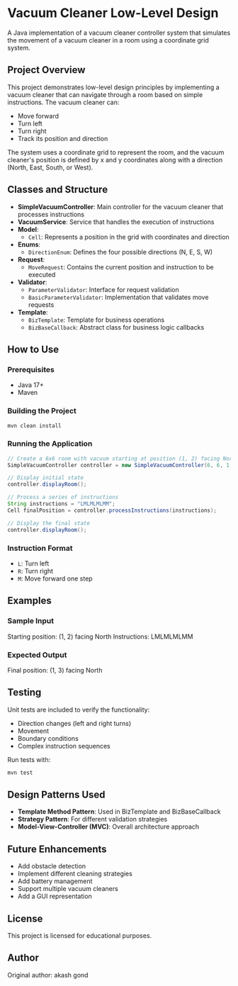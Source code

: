 # Vacuum Cleaner Low-Level Design

A Java implementation of a vacuum cleaner controller system that simulates the movement of a vacuum cleaner in a room using a coordinate grid system.

## Project Overview

This project demonstrates low-level design principles by implementing a vacuum cleaner that can navigate through a room based on simple instructions. The vacuum cleaner can:

- Move forward
- Turn left
- Turn right
- Track its position and direction

The system uses a coordinate grid to represent the room, and the vacuum cleaner's position is defined by x and y coordinates along with a direction (North, East, South, or West).

## Classes and Structure

- **SimpleVacuumController**: Main controller for the vacuum cleaner that processes instructions
- **VacuumService**: Service that handles the execution of instructions
- **Model**:
  - `Cell`: Represents a position in the grid with coordinates and direction
- **Enums**:
  - `DirectionEnum`: Defines the four possible directions (N, E, S, W)
- **Request**:
  - `MoveRequest`: Contains the current position and instruction to be executed
- **Validator**:
  - `ParameterValidator`: Interface for request validation
  - `BasicParameterValidator`: Implementation that validates move requests
- **Template**:
  - `BizTemplate`: Template for business operations
  - `BizBaseCallback`: Abstract class for business logic callbacks

## How to Use

### Prerequisites
- Java 17+
- Maven

### Building the Project
```bash
mvn clean install
```

### Running the Application
```java
// Create a 6x6 room with vacuum starting at position (1, 2) facing North
SimpleVacuumController controller = new SimpleVacuumController(6, 6, 1, 2, DirectionEnum.N);

// Display initial state
controller.displayRoom();

// Process a series of instructions
String instructions = "LMLMLMLMM";
Cell finalPosition = controller.processInstructions(instructions);

// Display the final state
controller.displayRoom();
```

### Instruction Format
- `L`: Turn left
- `R`: Turn right
- `M`: Move forward one step

## Examples

### Sample Input
Starting position: (1, 2) facing North
Instructions: LMLMLMLMM

### Expected Output
Final position: (1, 3) facing North

## Testing

Unit tests are included to verify the functionality:
- Direction changes (left and right turns)
- Movement
- Boundary conditions
- Complex instruction sequences

Run tests with:
```bash
mvn test
```

## Design Patterns Used

- **Template Method Pattern**: Used in BizTemplate and BizBaseCallback
- **Strategy Pattern**: For different validation strategies
- **Model-View-Controller (MVC)**: Overall architecture approach

## Future Enhancements

- Add obstacle detection
- Implement different cleaning strategies
- Add battery management
- Support multiple vacuum cleaners
- Add a GUI representation

## License

This project is licensed for educational purposes.

## Author

Original author: akash gond